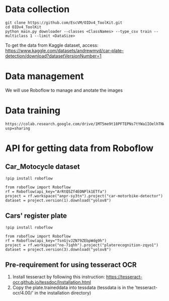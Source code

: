 # Data collection
    git clone https://github.com/EscVM/OIDv4_ToolKit.git
    cd OIDv4_ToolKit
    python main.py downloader --classes <ClassNames> --type_csv train --multiclass 1 --limit <DataSize>

To get the data from Kaggle dataset, access:
    https://www.kaggle.com/datasets/andrewmvd/car-plate-detection/download?datasetVersionNumber=1

# Data management
We will use Roboflow to manage and anotate the images

# Data training
    https://colab.research.google.com/drive/1MT5me9t18PFTEPNs7tYWa1IOelhTNWEt?usp=sharing

# API for getting data from Roboflow

## Car_Motocycle dataset
    !pip install roboflow

    from roboflow import Roboflow
    rf = Roboflow(api_key="ArRtQ5Zf4EONPlk1ETfa")
    project = rf.workspace("anpr-sy3tn").project("car-motorbike-detector")
    dataset = project.version(1).download("yolov8")

## Cars' register plate
    !pip install roboflow

    from roboflow import Roboflow
    rf = Roboflow(api_key="TsnGjvJZN79ZEbpWdg9h")
    project = rf.workspace("no-7iqhh").project("platerecognition-zqyo1")
    dataset = project.version(3).download("yolov8")

## Pre-requirement for using tesseract OCR
1. Install tesseract by following this instruction: 
    https://tesseract-ocr.github.io/tessdoc/Installation.html
2. Copy the plate.traineddata into tessdata (tessdata is in the 'tesseract-ocr/4.00/' in the installation directory)
